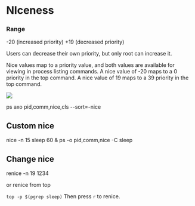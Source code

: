 # NIceness


### Range

-20 (increased priority)
+19 (decreased priority)

Users can decrease their own priority, but only root can increase it.

Nice values map to a priority value, and both values are available for viewing in process listing commands. A nice value of -20 maps to a 0 priority in the top command. A nice value of 19 maps to a 39 priority in the top command.

![](https://rol.redhat.com/rol/static/static_file_cache/rh134-9.0/tuning/priority-and-nice-values.svg)  



ps axo pid,comm,nice,cls --sort=-nice

## Custom nice

nice -n 15 sleep 60 &
ps -o pid,comm,nice -C sleep


## Change nice

renice -n 19 1234

or renice from top

`top -p $(pgrep sleep)`
Then press `r` to renice. 